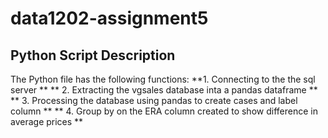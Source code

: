 # data1202-assignment5
## Python Script Description
The Python file has the following functions:
**1. Connecting to the the sql server **
** 2. Extracting the vgsales database inta a pandas dataframe **
** 3. Processing the database using pandas to create cases and label column **
** 4. Group by on the ERA column created to show difference in average prices **
